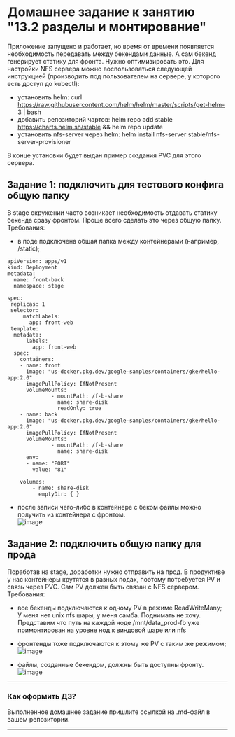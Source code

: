 # Домашнее задание к занятию "13.2 разделы и монтирование"
Приложение запущено и работает, но время от времени появляется необходимость передавать между бекендами данные. А сам бекенд генерирует статику для фронта. Нужно оптимизировать это.
Для настройки NFS сервера можно воспользоваться следующей инструкцией (производить под пользователем на сервере, у которого есть доступ до kubectl):
* установить helm: curl https://raw.githubusercontent.com/helm/helm/master/scripts/get-helm-3 | bash
* добавить репозиторий чартов: helm repo add stable https://charts.helm.sh/stable && helm repo update
* установить nfs-server через helm: helm install nfs-server stable/nfs-server-provisioner

В конце установки будет выдан пример создания PVC для этого сервера.

## Задание 1: подключить для тестового конфига общую папку
В stage окружении часто возникает необходимость отдавать статику бекенда сразу фронтом. Проще всего сделать это через общую папку. Требования:
* в поде подключена общая папка между контейнерами (например, /static);  
```
apiVersion: apps/v1
kind: Deployment
metadata:
  name: front-back
  namespace: stage

spec:
 replicas: 1
 selector:
     matchLabels:
       app: front-web
 template:
  metadata:
      labels:
        app: front-web
  spec:
    containers:
    - name: front
      image: "us-docker.pkg.dev/google-samples/containers/gke/hello-app:2.0"
      imagePullPolicy: IfNotPresent
      volumeMounts:
              - mountPath: /f-b-share
                name: share-disk
                readOnly: true
    - name: back
      image: "us-docker.pkg.dev/google-samples/containers/gke/hello-app:2.0"
      imagePullPolicy: IfNotPresent
      volumeMounts:
              - mountPath: /f-b-share
                name: share-disk
      env:
      - name: "PORT"
        value: "81"

    volumes:
        - name: share-disk
          emptyDir: { }
```
* после записи чего-либо в контейнере с беком файлы можно получить из контейнера с фронтом.  
![image](https://user-images.githubusercontent.com/30965391/154251548-3c95db4b-3586-4f16-bda2-bdda42607084.png)


## Задание 2: подключить общую папку для прода
Поработав на stage, доработки нужно отправить на прод. В продуктиве у нас контейнеры крутятся в разных подах, поэтому потребуется PV и связь через PVC. Сам PV должен быть связан с NFS сервером. Требования:
* все бекенды подключаются к одному PV в режиме ReadWriteMany;  
У меня нет unix nfs шары, у меня самба. Поднимать не хочу.
Представим что путь на каждой ноде /mnt/data_prod-fb уже примонтирован на уровне нод к виндовой шаре или nfs
* фронтенды тоже подключаются к этому же PV с таким же режимом;
![image](https://user-images.githubusercontent.com/30965391/154266848-bbbeb9dc-0522-4703-a497-4d4ff66e9274.png)

* файлы, созданные бекендом, должны быть доступны фронту.  
![image](https://user-images.githubusercontent.com/30965391/154266786-cc773bae-d466-408c-9162-ec361230485b.png)

---

### Как оформить ДЗ?

Выполненное домашнее задание пришлите ссылкой на .md-файл в вашем репозитории.

---
